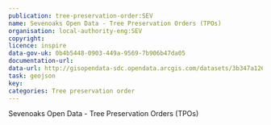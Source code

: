 ```yaml
---
publication: tree-preservation-order:SEV
name: Sevenoaks Open Data - Tree Preservation Orders (TPOs)
organisation: local-authority-eng:SEV
copyright: 
licence: inspire
data-gov-uk: 0b4b5448-0903-449a-9569-7b906b47da05
documentation-url: 
data-url: http://gisopendata-sdc.opendata.arcgis.com/datasets/3b347a126ff74237ade93b487e30f659_0.geojson
task: geojson
key: 
categories: Tree preservation order
---
```


Sevenoaks Open Data - Tree Preservation Orders (TPOs)
